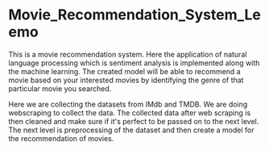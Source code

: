 # Movie_Recommendation_System_Leemo
This is a movie recommendation system. Here the application of natural language processing which is sentiment analysis is implemented along with the machine learning. The created model will be able to recommend a movie based on your interested movies by identifying the genre of that particular movie you searched.

Here we are collecting the datasets from IMdb and TMDB. 
We are doing webscraping to collect the data. The collected data after web scraping is then cleaned and make sure if it's perfect to be passed on to the next level.
The next level is preprocessing of the dataset and then create a model for the recommendation of movies.
